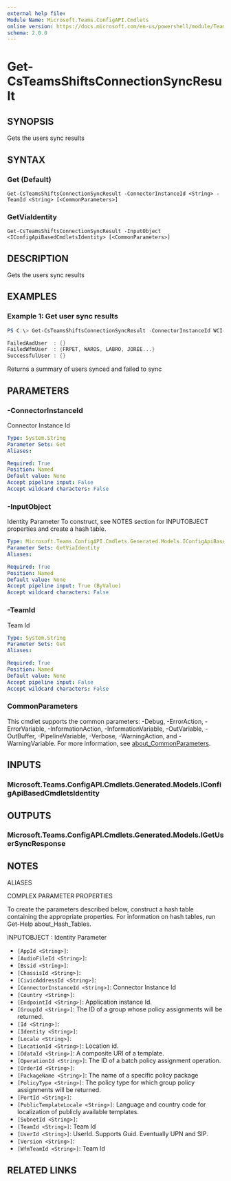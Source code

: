 ```yaml
---
external help file:
Module Name: Microsoft.Teams.ConfigAPI.Cmdlets
online version: https://docs.microsoft.com/en-us/powershell/module/Teams/get-csteamsshiftsconnectionsyncresult
schema: 2.0.0
---
```


# Get-CsTeamsShiftsConnectionSyncResult

## SYNOPSIS
Gets the users sync results

## SYNTAX

### Get (Default)
```
Get-CsTeamsShiftsConnectionSyncResult -ConnectorInstanceId <String> -TeamId <String> [<CommonParameters>]
```

### GetViaIdentity
```
Get-CsTeamsShiftsConnectionSyncResult -InputObject <IConfigApiBasedCmdletsIdentity> [<CommonParameters>]
```

## DESCRIPTION
Gets the users sync results

## EXAMPLES

### Example 1: Get user sync results
```powershell
PS C:\> Get-CsTeamsShiftsConnectionSyncResult -ConnectorInstanceId WCI-d1addd70-2684-4723-b8f2-7fa2230648c9 -TeamId 70f49d29-7ee1-4259-8999-946953feb79e | Format-List

FailedAadUser  : {}
FailedWfmUser  : {FRPET, WAROS, LABRO, JOREE...}
SuccessfulUser : {}
```

Returns a summary of users synced and failed to sync

## PARAMETERS

### -ConnectorInstanceId
Connector Instance Id

```yaml
Type: System.String
Parameter Sets: Get
Aliases:

Required: True
Position: Named
Default value: None
Accept pipeline input: False
Accept wildcard characters: False
```

### -InputObject
Identity Parameter
To construct, see NOTES section for INPUTOBJECT properties and create a hash table.

```yaml
Type: Microsoft.Teams.ConfigAPI.Cmdlets.Generated.Models.IConfigApiBasedCmdletsIdentity
Parameter Sets: GetViaIdentity
Aliases:

Required: True
Position: Named
Default value: None
Accept pipeline input: True (ByValue)
Accept wildcard characters: False
```

### -TeamId
Team Id

```yaml
Type: System.String
Parameter Sets: Get
Aliases:

Required: True
Position: Named
Default value: None
Accept pipeline input: False
Accept wildcard characters: False
```

### CommonParameters
This cmdlet supports the common parameters: -Debug, -ErrorAction, -ErrorVariable, -InformationAction, -InformationVariable, -OutVariable, -OutBuffer, -PipelineVariable, -Verbose, -WarningAction, and -WarningVariable. For more information, see [about_CommonParameters](http://go.microsoft.com/fwlink/?LinkID=113216).

## INPUTS

### Microsoft.Teams.ConfigAPI.Cmdlets.Generated.Models.IConfigApiBasedCmdletsIdentity

## OUTPUTS

### Microsoft.Teams.ConfigAPI.Cmdlets.Generated.Models.IGetUserSyncResponse

## NOTES

ALIASES

COMPLEX PARAMETER PROPERTIES

To create the parameters described below, construct a hash table containing the appropriate properties. For information on hash tables, run Get-Help about_Hash_Tables.


INPUTOBJECT <IConfigApiBasedCmdletsIdentity>: Identity Parameter
  - `[AppId <String>]`: 
  - `[AudioFileId <String>]`: 
  - `[Bssid <String>]`: 
  - `[ChassisId <String>]`: 
  - `[CivicAddressId <String>]`: 
  - `[ConnectorInstanceId <String>]`: Connector Instance Id
  - `[Country <String>]`: 
  - `[EndpointId <String>]`: Application instance Id.
  - `[GroupId <String>]`: The ID of a group whose policy assignments will be returned.
  - `[Id <String>]`: 
  - `[Identity <String>]`: 
  - `[Locale <String>]`: 
  - `[LocationId <String>]`: Location id.
  - `[OdataId <String>]`: A composite URI of a template.
  - `[OperationId <String>]`: The ID of a batch policy assignment operation.
  - `[OrderId <String>]`: 
  - `[PackageName <String>]`: The name of a specific policy package
  - `[PolicyType <String>]`: The policy type for which group policy assignments will be returned.
  - `[PortId <String>]`: 
  - `[PublicTemplateLocale <String>]`: Language and country code for localization of publicly available templates.
  - `[SubnetId <String>]`: 
  - `[TeamId <String>]`: Team Id
  - `[UserId <String>]`: UserId. Supports Guid. Eventually UPN and SIP.
  - `[Version <String>]`: 
  - `[WfmTeamId <String>]`: Team Id

## RELATED LINKS

